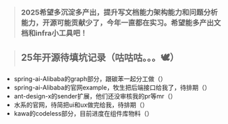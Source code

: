 > ### 2025希望多沉淀多产出，提升写文档能力架构能力和问题分析能力，开源可能贡献少了，今年一直都在实习。希望能多产出文档和infra小工具吧！


> ## 25年开源待填坑记录（咕咕咕。。。🕊）
- spring-ai-Alibaba的graph部分，跟碳苯一起分工做（）
- spring-ai-Alibaba的官网example，牧生把后端接口给我了，待排期（）
- ant-design-x的sender扩展，他们还没审核我的pr等mr（）
- 水系的官网，待简把ui和ux做完给我，待排期（）
- kawa的codeless部分，目前进度在组件库物料（）
